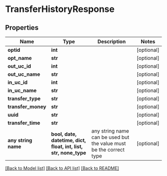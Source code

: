 # TransferHistoryResponse


## Properties
Name | Type | Description | Notes
------------ | ------------- | ------------- | -------------
**optid** | **int** |  | [optional] 
**opt_name** | **str** |  | [optional] 
**out_uc_id** | **int** |  | [optional] 
**out_uc_name** | **str** |  | [optional] 
**in_uc_id** | **int** |  | [optional] 
**in_uc_name** | **str** |  | [optional] 
**transfer_type** | **str** |  | [optional] 
**transfer_money** | **str** |  | [optional] 
**uuid** | **str** |  | [optional] 
**transfer_time** | **str** |  | [optional] 
**any string name** | **bool, date, datetime, dict, float, int, list, str, none_type** | any string name can be used but the value must be the correct type | [optional]

[[Back to Model list]](../README.md#documentation-for-models) [[Back to API list]](../README.md#documentation-for-api-endpoints) [[Back to README]](../README.md)


